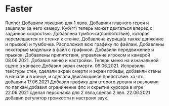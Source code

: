 ﻿# Faster
Runner
Добавили локацию для 1 лвла. Добавили главного героя и зацепили за него камеру. Куб(гг) теперь может двигаться вперед с заданной скоростью. Добавлена тумбочка(припятствие), которая перемещается от стенки к стенке.
Добавлена курица(а также движение и прыжок) и тумбочка. Расположил всю графику по файлам. Добавлены некоторые модельки в файл с графикой.
Добавили передвижение и прыжок.
Добавлены припятствия, управление игроком и камерой
08.06.2021. Добавил меню и настройки. Теперь меню на изначальной сцене в канвасе.Добавил экран смерти.
09.06.2021. Исправили текстуры стен, сделали экран смерти и экран победы, добавили стены в начале и в конце, и сделали двигающиесе препятсвие.
хз что добавили
17.06.2021 Добавил графику для второго уровня и разложил по папкам,добавил ограничение фпс и скрытие курсора в игре
22.06.2021 сделал персонажа для 2 лвла,сделал 2 лвл.
22.06.2021 добавил регулятор громкости и настроил звук.
